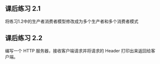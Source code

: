 <!--
 * @Author: zhangniannian
 * @Date: 2022-01-19 20:43:16
 * @LastEditors: zhangniannian
 * @LastEditTime: 2022-01-19 20:43:16
 * @Description: 请填写简介
-->
## 课后练习 2.1  

将练习1.2中的生产者消费者模型修改成为多个生产者和多个消费者模式  

## 课后练习 2.2  

编写一个 HTTP 服务器，接收客户端请求并将请求的 Header 打印出来返回给客户端。  